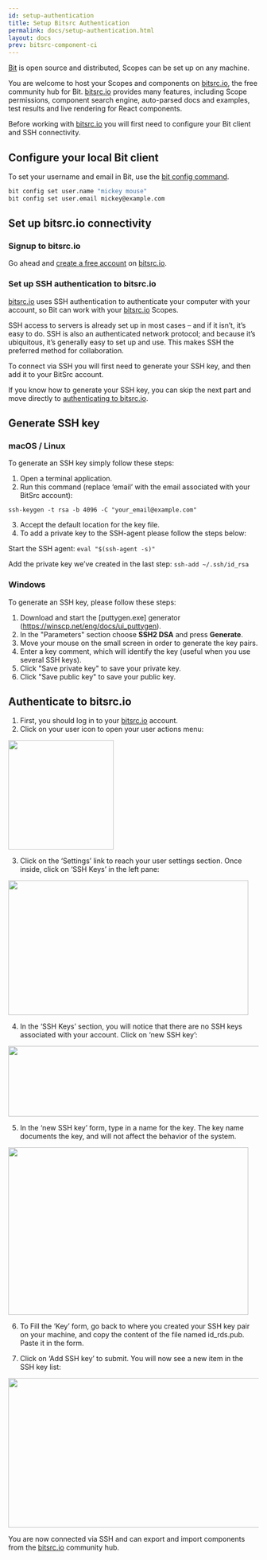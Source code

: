 ```yaml
---
id: setup-authentication
title: Setup Bitsrc Authentication
permalink: docs/setup-authentication.html
layout: docs
prev: bitsrc-component-ci
---
```


[Bit](https://github.com/teambit/bit) is open source and distributed, Scopes can be set up on any machine.

You are welcome to host your Scopes and components on [bitsrc.io](https://bitsrc.io), the free community hub for Bit.
[bitsrc.io](https://bitsrc.io) provides many features, including Scope permissions, component search engine, auto-parsed docs and examples, test results and live rendering for React components.

Before working with [bitsrc.io](https://bitsrc.io) you will first need to configure your Bit client and SSH connectivity.

## Configure your local Bit client

To set your username and email in Bit, use the [bit config command](/docs/cli-config.html).

```bash
bit config set user.name "mickey mouse"
bit config set user.email mickey@example.com
```

## Set up bitsrc.io connectivity

### Signup to bitsrc.io

Go ahead and [create a free account](https://bitsrc.io/signup) on [bitsrc.io](https://bitsrc.io).

### Set up SSH authentication to bitsrc.io

[bitsrc.io](bitsrc.io) uses SSH authentication to authenticate your computer with your account, so Bit can work with your [bitsrc.io](https://bitsrc.io) Scopes.

SSH access to servers is already set up in most cases – and if it isn’t, it’s easy to do. 
SSH is also an authenticated network protocol; and because it’s ubiquitous, it’s generally easy to set up and use.
This makes SSH the preferred method for collaboration.

To connect via SSH you will first need to generate your SSH key, and then add it to your BitSrc account.

If you know how to generate your SSH key, you can skip the next part and move directly to [authenticating to bitsrc.io](#authenticate-to-bitsrcio).

## Generate SSH key

### macOS / Linux

To generate an SSH key simply follow these steps: 

1. Open a terminal application.
2. Run this command (replace ‘email’ with the email associated with your BitSrc account):

`ssh-keygen -t rsa -b 4096 -C "your_email@example.com"`

3. Accept the default location for the key file.
4. To add a private key to the SSH-agent please follow the steps below:

Start the SSH agent: `eval "$(ssh-agent -s)"`

Add the private key we’ve created in the last step: `ssh-add ~/.ssh/id_rsa`

### Windows

To generate an SSH key, please follow these steps:

1. Download and start the [puttygen.exe] generator (https://winscp.net/eng/docs/ui_puttygen).
2. In the "Parameters" section choose **SSH2 DSA** and press **Generate**.
3. Move your mouse on the small screen in order to generate the key pairs.
4. Enter a key comment, which will identify the key (useful when you use several SSH keys).
5. Click "Save private key" to save your private key.
6. Click "Save public key" to save your public key.

## Authenticate to bitsrc.io

1. First, you should log in to your [bitsrc.io](https://bitsrc.io/login) account.
2. Click on your user icon to open your user actions menu:

<img src="https://storage.googleapis.com/bit-docs/SSH%20connect%201.png" width="212" height="220" margin=20 />

3. Click on the ‘Settings’ link to reach your user settings section. Once inside, click on ‘SSH Keys’ in the left pane:

<img src="https://storage.googleapis.com/bit-docs/ssh%20key%202.png" width="483" height="271" margin=20 />

4. In the ‘SSH Keys’ section, you will notice that there are no SSH keys associated with your account. Click on ‘new SSH key’:

<img src="https://storage.googleapis.com/bit-docs/ssh%20key%203.png" width="525" height="142" margin=20 />

5. In the ‘new SSH key’ form, type in a name for the key. 
The key name documents the key, and will not affect the behavior of the system.

<img src="https://storage.googleapis.com/bit-docs/ssh%20key%204.png" width="483" height="337" margin=20 />

6. To Fill the ‘Key’ form, go back to where you created your SSH key pair on your machine, and copy the content of the file named id_rds.pub. 
Paste it in the form. 

7. Click on ‘Add SSH key’ to submit. 
You will now see a new item in the SSH key list:

<img src="https://storage.googleapis.com/bit-docs/ssh%20key%205.png" width="585" height="301" margin=20 />

You are now connected via SSH and can export and import components from the [bitsrc.io](https://bitsrc.io) community hub.